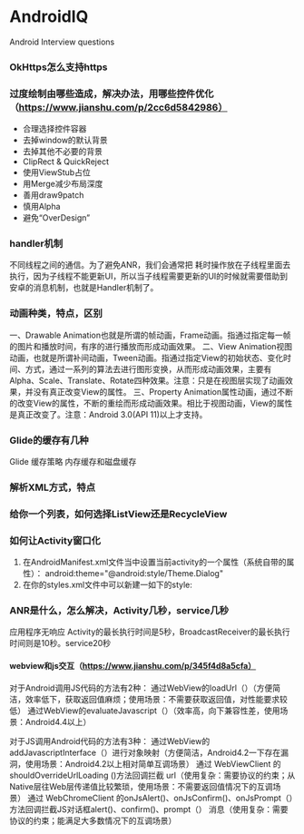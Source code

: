 # AndroidIQ
Android Interview questions
### OkHttps怎么支持https
### 过度绘制由哪些造成，解决办法，用哪些控件优化（https://www.jianshu.com/p/2cc6d5842986）
* 合理选择控件容器
* 去掉window的默认背景
* 去掉其他不必要的背景
* ClipRect & QuickReject
* 使用ViewStub占位
* 用Merge减少布局深度
* 善用draw9patch
* 慎用Alpha
* 避免“OverDesign”
### handler机制
不同线程之间的通信。为了避免ANR，我们会通常把 耗时操作放在子线程里面去执行，因为子线程不能更新UI，所以当子线程需要更新的UI的时候就需要借助到安卓的消息机制，也就是Handler机制了。
### 动画种类，特点，区别
一、Drawable Animation也就是所谓的帧动画，Frame动画。指通过指定每一帧的图片和播放时间，有序的进行播放而形成动画效果。
二、View Animation视图动画，也就是所谓补间动画，Tween动画。指通过指定View的初始状态、变化时间、方式，通过一系列的算法去进行图形变换，从而形成动画效果，主要有Alpha、Scale、Translate、Rotate四种效果。注意：只是在视图层实现了动画效果，并没有真正改变View的属性。
三、Property Animation属性动画，通过不断的改变View的属性，不断的重绘而形成动画效果。相比于视图动画，View的属性是真正改变了。注意：Android 3.0(API 11)以上才支持。
### Glide的缓存有几种
Glide 缓存策略 内存缓存和磁盘缓存
### 解析XML方式，特点
### 给你一个列表，如何选择ListView还是RecycleView
### 如何让Activity窗口化
1. 在AndroidManifest.xml文件当中设置当前activity的一个属性（系统自带的属性）：
android:theme="@android:style/Theme.Dialog"
2. 在你的styles.xml文件中可以新建一如下的style:
<style name="Theme.FloatActivity" parent="android:style/Theme.Dialog">
<!-- float_box为我们定义的窗口背景 ，这个不是必须的-->
<item name="android:windowBackground">@drawable/float_box</item>
</style>
### ANR是什么，怎么解决，Activity几秒，service几秒
应用程序无响应
Activity的最长执行时间是5秒，BroadcastReceiver的最长执行时间则是10秒。service20秒
#### webview和js交互（https://www.jianshu.com/p/345f4d8a5cfa）
对于Android调用JS代码的方法有2种：
通过WebView的loadUrl（）（方便简洁，效率低下，获取返回值麻烦；使用场景：不需要获取返回值，对性能要求较低）
通过WebView的evaluateJavascript（）（效率高，向下兼容性差，使用场景：Android4.4以上）

对于JS调用Android代码的方法有3种：
通过WebView的addJavascriptInterface（）进行对象映射（方便简洁，Android4.2一下存在漏洞，使用场景：Android4.2以上相对简单互调场景）
通过 WebViewClient 的shouldOverrideUrlLoading ()方法回调拦截 url（使用复杂：需要协议的约束；从Native层往Web层传递值比较繁琐，使用场景：不需要返回值情况下的互调场景）
通过 WebChromeClient 的onJsAlert()、onJsConfirm()、onJsPrompt（）方法回调拦截JS对话框alert()、confirm()、prompt（） 消息（使用复杂：需要协议的约束；能满足大多数情况下的互调场景）

